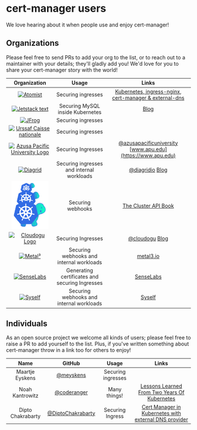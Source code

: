 # cert-manager users

We love hearing about it when people use and enjoy cert-manager!

## Organizations

Please feel free to send PRs to add your org to the list, or to reach out to a maintainer with your details; they'll gladly add you!
We'd love for you to share your cert-manager story with the world!

| Organization | Usage | Links |
| :----------: | :---: | :---: |
| [<img src="https://static.atomist.com/logo/atomist-color-lockup-horiz-small.png" alt="Atomist" width="100"> ](https://atomist.com/) | Securing ingresses | [Kubernetes, ingress-nginx, cert-manager &amp; external-dns](https://blog.atomist.com/kubernetes-ingress-nginx-cert-manager-external-dns/) |
| [<img src="https://raw.githubusercontent.com/cert-manager/website/50afb0436bc0e72d7d27cc4b1c0195d029a9704b/assets/icons/jetstack.svg" alt="Jetstack text" width="100"> ](https://jetstack.io) | Securing MySQL inside Kubernetes | [Blog](https://blog.jetstack.io/blog/securing-mysql-with-cert-manager/)  |
| [<img src="https://media.jfrog.com/wp-content/uploads/2017/12/20133032/Jfrog-Logo.svg" alt="JFrog" width="100"> ](https://jfrog.com/) | Securing ingresses |  |
| [<img src="https://www.urssaf.org/files/Logos/urssaf/logo.svg" width="100" alt="Urssaf Caisse nationale"> ](https://urssaf.org) | Securing ingresses | |
| [<img src="https://avatars.githubusercontent.com/u/24900634?s=200&v=4" alt="Azusa Pacific University Logo" width="100"> ](https://www.apu.edu) | Securing Ingresses | [@azusapacificuniversity](https://github.com/azusapacificuniversity) [www.apu.edu](https://www.apu.edu) |
| [<img src="https://www.diagrid.io/_next/static/media/logo.181bad37.svg" width="100" alt="Diagrid"> ](https://diagrid.io) | Securing ingresses and internal workloads | [@diagridio](https://github.com/diagridio) [Blog](https://www.diagrid.io/blog) |
| [<img src="https://raw.githubusercontent.com/kubernetes-sigs/cluster-api/main/logos/kubernetes-cluster-logos_final-02.svg" alt="Cluster API" width="100"> ](https://cluster-api.sigs.k8s.io/) | Securing webhooks | [The Cluster API Book](https://cluster-api.sigs.k8s.io/) |
| [<img src="https://cloudogu.com/images/logo.png" alt="Cloudogu Logo" width="100"> ](https://cloudogu.com) | Securing Ingresses | [@cloudogu](https://github.com/cloudogu) [Blog](https://platform.cloudogu.com/en/blog/) |
| [<img src="https://raw.githubusercontent.com/metal3-io/metal3-docs/main/images/metal3.svg" alt="Metal³" width="100"> ](https://metal3.io/) | Securing webhooks and internal workloads | [metal3.io](https://metal3.io/) |
| [<img src="https://senselabs.de/img/logo.svg" alt="SenseLabs" width="100">](https://senselabs.de) | Generating certificates and securing Ingresses | [SenseLabs](https://senselabs.de) |
| [<img src="https://cdn.syself.com/logo-small.png" alt="Syself" width="100">](https://syself.com) | Securing webhooks and internal workloads | [Syself](https://syself.com) |

## Individuals

As an open source project we welcome all kinds of users; please feel free to raise a PR to add yourself to the list.
Plus, if you've written something about cert-manager throw in a link too for others to enjoy!

| Name | GitHub | Usage | Links |
| :--: | :----: | :---: | :---: |
| Maartje Eyskens | [@meyskens](https://github.com/meyskens)     | Securing ingresses |  |
| Noah Kantrowitz | [@coderanger](https://github.com/coderanger) | Many things!       | [Lessons Learned From Two Years Of Kubernetes](https://coderanger.net/lessons-learned/) |
| Dipto Chakrabarty | [@DiptoChakrabarty](https://github.com/DiptoChakrabarty) | Securing Ingress | [Cert Manager in Kubernetes with external DNS provider](https://diptochakrabarty.medium.com/cert-manager-in-kubernetes-with-external-dns-provider-64ae5d7f577b) |
